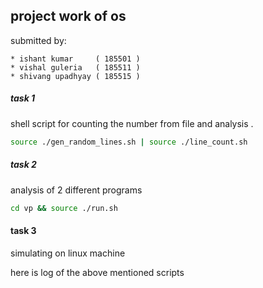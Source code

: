 ## project work of os

submitted by:
```
* ishant kumar     ( 185501 )
* vishal guleria   ( 185511 )
* shivang upadhyay ( 185515 ) 
```

##### task 1 
shell script for counting the number from file and analysis . 
 
```sh
source ./gen_random_lines.sh | source ./line_count.sh
```


##### task 2 
analysis of 2 different programs 
```sh
cd vp && source ./run.sh
```

#### task 3 
simulating on linux machine 

here is log of the above mentioned scripts 
